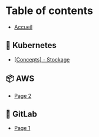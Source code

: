 # Table of contents

* [Accueil](README.md)

## 🧊 Kubernetes

* [\[Concepts\] - Stockage](kubernetes/concepts-stockage.md)

## 📦 AWS

* [Page 2](aws/page-2.md)

## 🦊 GitLab

* [Page 1](gitlab/page-1.md)
